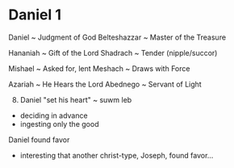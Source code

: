 # Daniel 1


Daniel ~ Judgment of God
Belteshazzar ~ Master of the Treasure

Hananiah ~ Gift of the Lord
Shadrach ~ Tender (nipple/succor)

Mishael ~ Asked for, lent
Meshach ~ Draws with Force

Azariah ~ He Hears the Lord
Abednego ~ Servant of Light


8) Daniel "set his heart" ~ suwm leb
- deciding in advance
- ingesting only the good

Daniel found favor
- interesting that another christ-type, Joseph, found favor...